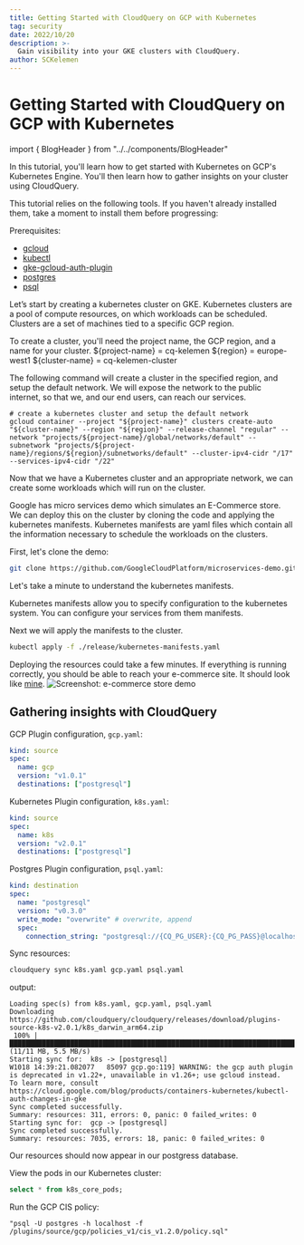 ```yaml
---
title: Getting Started with CloudQuery on GCP with Kubernetes
tag: security
date: 2022/10/20
description: >-
  Gain visibility into your GKE clusters with CloudQuery.
author: SCKelemen
---
```

# Getting Started with CloudQuery on GCP with Kubernetes

import { BlogHeader } from "../../components/BlogHeader"

<BlogHeader/>

In this tutorial, you'll learn how to get started with Kubernetes on GCP's Kubernetes Engine.
You'll then learn how to gather insights on your cluster using CloudQuery.

This tutorial relies on the following tools. If you haven't already installed them, take a moment
to install them before progressing: 

Prerequisites:
 - [gcloud](https://cloud.google.com/sdk/docs/install)
 - [kubectl](https://kubernetes.io/docs/tasks/tools/#kubectl)
 - [gke-gcloud-auth-plugin](https://cloud.google.com/blog/products/containers-kubernetes/kubectl-auth-changes-in-gke)
 - [postgres]()
 - [psql]()




Let’s start by creating a kubernetes cluster on GKE.
Kubernetes clusters are a pool of compute resources, on which workloads can be scheduled.
Clusters are a set of machines tied to a specific GCP region.

To create a cluster, you'll need the project name, the GCP region, and a name for your cluster.
${project-name} = cq-kelemen
${region} = europe-west1
${cluster-name} = cq-kelemen-cluster

The following command will create a cluster in the specified region, and setup the default network.
We will expose the network to the public internet, so that we, and our end users, can reach our services.
```
# create a kubernetes cluster and setup the default network
gcloud container --project "${project-name}" clusters create-auto "${cluster-name}" --region "${region}" --release-channel "regular" --network "projects/${project-name}/global/networks/default" --subnetwork "projects/${project-name}/regions/${region}/subnetworks/default" --cluster-ipv4-cidr "/17" --services-ipv4-cidr "/22"
```

Now that we have a Kubernetes cluster and an appropriate network, we can create some workloads
which will run on the cluster.

Google has micro services demo which simulates an E-Commerce store. We can deploy this on the cluster
by cloning the code and applying the kubernetes manifests. Kubernetes manifests are yaml files 
which contain all the information necessary to schedule the workloads on the clusters.

First, let's clone the demo:
```zsh
git clone https://github.com/GoogleCloudPlatform/microservices-demo.git
```
Let's take a minute to understand the kubernetes manifests.

Kubernetes manifests allow you to specify configuration to the kubernetes system.
You can configure your services from them manifests.

Next we will apply the manifests to the cluster.
```zsh
kubectl apply -f ./release/kubernetes-manifests.yaml
```

Deploying the resources could take a few minutes.
If everything is running correctly, you should be able to reach your e-commerce site.
It should look like [mine](http://35.205.158.178/).
![Screenshot: e-commerce store demo](/images/blog/getting-started-with-gcp-and-kubernetes/estore.png)

## Gathering insights with CloudQuery


GCP Plugin configuration, `gcp.yaml`:
```yaml
kind: source
spec:
  name: gcp
  version: "v1.0.1"
  destinations: ["postgresql"]
```

Kubernetes Plugin configuration, `k8s.yaml`:
```yaml
kind: source
spec:
  name: k8s
  version: "v2.0.1"
  destinations: ["postgresql"]
```

Postgres Plugin configuration, `psql.yaml`:
```yaml
kind: destination
spec:
  name: "postgresql"
  version: "v0.3.0"
  write_mode: "overwrite" # overwrite, append
  spec:
    connection_string: "postgresql://{CQ_PG_USER}:{CQ_PG_PASS}@localhost:5432/postgres?sslmode=disable"
```

Sync resources:
```zsh
cloudquery sync k8s.yaml gcp.yaml psql.yaml
```
output:
```
Loading spec(s) from k8s.yaml, gcp.yaml, psql.yaml
Downloading https://github.com/cloudquery/cloudquery/releases/download/plugins-source-k8s-v2.0.1/k8s_darwin_arm64.zip
 100% |█████████████████████████████████████████████████████████████████████████████████████████████████████| (11/11 MB, 5.5 MB/s)        
Starting sync for:  k8s -> [postgresql]
W1018 14:39:21.082077   85097 gcp.go:119] WARNING: the gcp auth plugin is deprecated in v1.22+, unavailable in v1.26+; use gcloud instead.
To learn more, consult https://cloud.google.com/blog/products/containers-kubernetes/kubectl-auth-changes-in-gke
Sync completed successfully.                          
Summary: resources: 311, errors: 0, panic: 0 failed_writes: 0
Starting sync for:  gcp -> [postgresql]
Sync completed successfully.                           
Summary: resources: 7035, errors: 18, panic: 0 failed_writes: 0
```

Our resources should now appear in our postgress database. 

View the pods in our Kubernetes cluster:
```sql
select * from k8s_core_pods;
```


Run the GCP CIS policy:
```
"psql -U postgres -h localhost -f /plugins/source/gcp/policies_v1/cis_v1.2.0/policy.sql"      

```